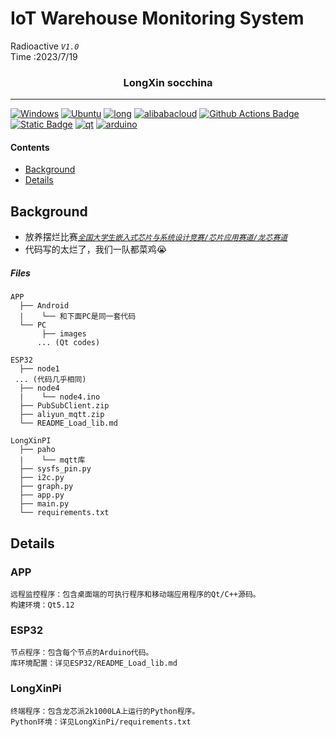 # IoT Warehouse Monitoring System
Radioactive *`V1.0`*<br>
Time  :2023/7/19

<h3 align="center">LongXin socchina</h3>

---

<a target="_blank" rel="noopener noreferrer" href="https://www.microsoft.com/zh-cn/windows"><img src="https://camo.githubusercontent.com/b44114213a5a462903bd69611bb6846f1dc41fe6f3230bd37c67c3d4eb65f08c/68747470733a2f2f696d672e736869656c64732e696f2f62616467652f2d57696e646f77732d626c61636b3f7374796c653d666c61742d737175617265266c6f676f3d77696e646f7773266c6f676f436f6c6f723d626c7565" alt="Windows" data-canonical-src="https://img.shields.io/badge/-Windows-black?style=flat-square&amp;logo=windows&amp;logoColor=blue" style="max-width: 100%;"></a> <a target="_blank" rel="noopener noreferrer" href="https://ubuntu.com/"><img src="https://camo.githubusercontent.com/9c4bc049e33f41f122342a1714ccf872c34098a9f2c593c33c2322cf0129fa04/68747470733a2f2f696d672e736869656c64732e696f2f62616467652f2d5562756e74752d626c61636b3f7374796c653d666c61742d737175617265266c6f676f3d7562756e7475" alt="Ubuntu" data-canonical-src="https://img.shields.io/badge/-Ubuntu-black?style=flat-square&amp;logo=ubuntu" style="max-width: 100%;"></a> [![long](https://img.shields.io/badge/Loongnix-FF0000?style=flat-square)](https://www.loongson.cn/)
[![alibabacloud](https://img.shields.io/badge/Aliyun-FF6A00?logo=alibabacloud&logoColor=white)](https://iot.aliyun.com/) [![Github Actions Badge](https://img.shields.io/badge/-Git%20-2088FF?style=flat&logo=Git&logoColor=white)](https://git-scm.com/)  [![Static Badge](https://img.shields.io/badge/Conda-Python-0099e5?logo=anaconda&logoColor=44A833)](https://radioactive-jkl.github.io/) [![qt](https://img.shields.io/badge/Qt-C%2B%2B-41CD52?logo=qt&logoColor=white)](https://www.qt.io/zh-cn/) [![arduino](https://img.shields.io/badge/Arduino-ESP32-00878F?logo=arduino&logoColor=white)](https://www.arduino.cc/)

#### Contents

* [Background](#background)
* [Details](#details)


## Background

* 放养摆烂比赛[*`全国大学生嵌入式芯片与系统设计竞赛/芯片应用赛道/龙芯赛道`*](http://www.socchina.net/)
* 代码写的太烂了，我们一队都菜鸡😭


##### Files
```
APP
  ├── Android
  |    └── 和下面PC是同一套代码
  └── PC
       ├── images
      ... (Qt codes)

ESP32
  ├── node1
 ... (代码几乎相同)
  ├── node4
  |    └── node4.ino
  ├── PubSubClient.zip
  ├── aliyun_mqtt.zip
  └── README_Load_lib.md

LongXinPI
  ├── paho
  |    └── mqtt库
  ├── sysfs_pin.py
  ├── i2c.py
  ├── graph.py
  ├── app.py
  ├── main.py
  └── requirements.txt
```


## Details

### APP
```
远程监控程序：包含桌面端的可执行程序和移动端应用程序的Qt/C++源码。
构建环境：Qt5.12
```

### ESP32
```
节点程序：包含每个节点的Arduino代码。
库环境配置：详见ESP32/README_Load_lib.md
```

### LongXinPi
```
终端程序：包含龙芯派2k1000LA上运行的Python程序。
Python环境：详见LongXinPi/requirements.txt
```
